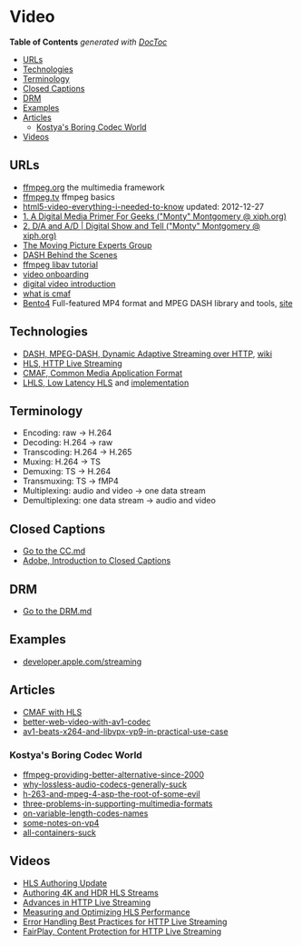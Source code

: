 # Video

<!-- START doctoc generated TOC please keep comment here to allow auto update -->
<!-- DON'T EDIT THIS SECTION, INSTEAD RE-RUN doctoc TO UPDATE -->
**Table of Contents**  *generated with [DocToc](https://github.com/thlorenz/doctoc)*

- [URLs](#urls)
- [Technologies](#technologies)
- [Terminology](#terminology)
- [Closed Captions](#closed-captions)
- [DRM](#drm)
- [Examples](#examples)
- [Articles](#articles)
  - [Kostya's Boring Codec World](#kostyas-boring-codec-world)
- [Videos](#videos)

<!-- END doctoc generated TOC please keep comment here to allow auto update -->

## URLs

- [ffmpeg.org](https://www.ffmpeg.org/) the multimedia framework
- [ffmpeg.tv](http://ffmpeg.tv/) ffmpeg basics
- [html5-video-everything-i-needed-to-know](http://ronallo.com/blog/html5-video-everything-i-needed-to-know/) updated: 2012-12-27
- [1. A Digital Media Primer For Geeks ("Monty" Montgomery @ xiph.org)](https://youtu.be/FG9jemV1T7I)
- [2. D/A and A/D | Digital Show and Tell ("Monty" Montgomery @ xiph.org)](https://youtu.be/cIQ9IXSUzuM)
- [The Moving Picture Experts Group](https://mpeg.chiariglione.org/)
- [DASH Behind the Scenes](https://mpeg.chiariglione.org/news/dash-behind-scenes)
- [ffmpeg libav tutorial](https://github.com/leandromoreira/ffmpeg-libav-tutorial)
- [video onboarding](https://www.eyevinntechnology.se/#/onboarding)
- [digital video introduction](https://github.com/leandromoreira/digital_video_introduction)
- [what is cmaf](https://www.wowza.com/blog/what-is-cmaf)
- [Bento4](https://github.com/axiomatic-systems/Bento4) Full-featured MP4 format and MPEG DASH library and tools, [site](https://www.bento4.com/)

## Technologies

- [DASH, MPEG-DASH, Dynamic Adaptive Streaming over HTTP](https://www.encoding.com/mpeg-dash/), [wiki](https://en.wikipedia.org/wiki/Dynamic_Adaptive_Streaming_over_HTTP)
- [HLS, HTTP Live Streaming](https://developer.apple.com/streaming/)
- [CMAF, Common Media Application Format](https://blogs.akamai.com/2016/06/cmaf-what-it-is-and-why-it-may-change-your-ott-future.html)
- [LHLS, Low Latency HLS](https://medium.com/freshdevelopers/implementing-lhls-on-hls-js-4fc4558edff2) and [implementation](https://github.com/openfresh/hls.js/commit/8e6746ba0393e424a92c7b5de340e037fdd5e177)

## Terminology

- Encoding: raw -> H.264
- Decoding: H.264 -> raw
- Transcoding: H.264 -> H.265
- Muxing: H.264 -> TS
- Demuxing: TS -> H.264
- Transmuxing: TS -> fMP4
- Multiplexing: audio and video -> one data stream
- Demultiplexing: one data stream -> audio and video

## Closed Captions

- [Go to the CC.md](CC.md)
- [Adobe, Introduction to Closed Captions](https://www.adobe.com/content/dam/acom/en/devnet/video/pdfs/introduction_to_closed_captions.pdf)

## DRM

- [Go to the DRM.md](DRM.md)

## Examples

- [developer.apple.com/streaming](https://developer.apple.com/streaming/examples/)

## Articles

- [CMAF with HLS](https://developer.apple.com/documentation/http_live_streaming/about_the_common_media_application_format_with_http_live_streaming)
- [better-web-video-with-av1-codec](https://evilmartians.com/chronicles/better-web-video-with-av1-codec)
- [av1-beats-x264-and-libvpx-vp9-in-practical-use-case](https://code.fb.com/video-engineering/av1-beats-x264-and-libvpx-vp9-in-practical-use-case/)

### Kostya's Boring Codec World

- [ffmpeg-providing-better-alternative-since-2000](https://codecs.multimedia.cx/2009/09/ffmpeg-providing-better-alternative-since-2000/)
- [why-lossless-audio-codecs-generally-suck](https://codecs.multimedia.cx/2010/11/why-lossless-audio-codecs-generally-suck/)
- [h-263-and-mpeg-4-asp-the-root-of-some-evil](https://codecs.multimedia.cx/2017/11/h-263-and-mpeg-4-asp-the-root-of-some-evil/)
- [three-problems-in-supporting-multimedia-formats](https://codecs.multimedia.cx/2017/08/three-problems-in-supporting-multimedia-formats/)
- [on-variable-length-codes-names](https://codecs.multimedia.cx/2016/05/on-variable-length-codes-names/)
- [some-notes-on-vp4](https://codecs.multimedia.cx/2015/03/some-notes-on-vp4/)
- [all-containers-suck](https://codecs.multimedia.cx/2014/03/all-containers-suck/)

## Videos

- [HLS Authoring Update](https://developer.apple.com/videos/play/wwdc2017/515/)
- [Authoring 4K and HDR HLS Streams](https://developer.apple.com/videos/play/tech-talks/501/)
- [Advances in HTTP Live Streaming](https://developer.apple.com/videos/play/wwdc2017/504)
- [Measuring and Optimizing HLS Performance](https://developer.apple.com/videos/play/wwdc2018/502)
- [Error Handling Best Practices for HTTP Live Streaming](https://developer.apple.com/videos/play/wwdc2017/514)
- [FairPlay, Content Protection for HTTP Live Streaming](https://developer.apple.com/videos/play/wwdc2015/502/)
